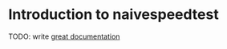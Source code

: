# Introduction to naivespeedtest

TODO: write [great documentation](http://jacobian.org/writing/what-to-write/)
